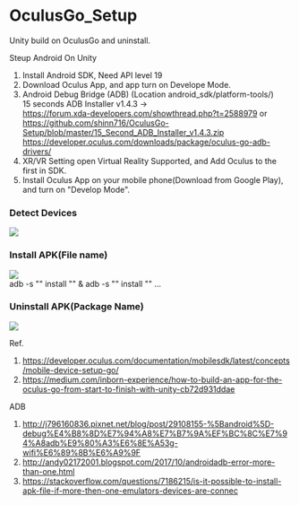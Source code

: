 # OculusGo_Setup
Unity build on OculusGo and uninstall.

Steup Android On Unity
1. Install Android SDK, Need API level 19
2. Download Oculus App, and app turn on Develope Mode.
3. Android Debug Bridge (ADB) (Location android_sdk/platform-tools/)  
  15 seconds ADB Installer v1.4.3 ->   
    https://forum.xda-developers.com/showthread.php?t=2588979 or  
    https://github.com/shinn716/OculusGo-Setup/blob/master/15_Second_ADB_Installer_v1.4.3.zip  
    https://developer.oculus.com/downloads/package/oculus-go-adb-drivers/  
4. XR/VR Setting open Virtual Reality Supported, and Add Oculus to the first in SDK.
5. Install Oculus App on your mobile phone(Download from Google Play), and turn on "Develop Mode". 
    
### Detect Devices  
<img src="https://github.com/shinn716/OculusGo_Setup/blob/master/adb01.png" /></a>  
  
### Install APK(File name)  
<img src="https://github.com/shinn716/OculusGo_Setup/blob/master/adb02.png" /></a>   
adb -s "<deviceIDfromlist>" install "<path-to-apk>" & adb -s "<deviceIDfromlist>" install "<path-to-apk>" ...   
  
### Uninstall APK(Package Name)  
<img src="https://github.com/shinn716/OculusGo_Setup/blob/master/adb03.png" /></a>  
  
Ref.
1. https://developer.oculus.com/documentation/mobilesdk/latest/concepts/mobile-device-setup-go/
2. https://medium.com/inborn-experience/how-to-build-an-app-for-the-oculus-go-from-start-to-finish-with-unity-cb72d931ddae

ADB
1. http://j796160836.pixnet.net/blog/post/29108155-%5Bandroid%5D-debug%E4%B8%8D%E7%94%A8%E7%B7%9A%EF%BC%8C%E7%94%A8adb%E9%80%A3%E6%8E%A53g-wifi%E6%89%8B%E6%A9%9F  
2. http://andy02172001.blogspot.com/2017/10/androidadb-error-more-than-one.html  
3. https://stackoverflow.com/questions/7186215/is-it-possible-to-install-apk-file-if-more-then-one-emulators-devices-are-connec  
